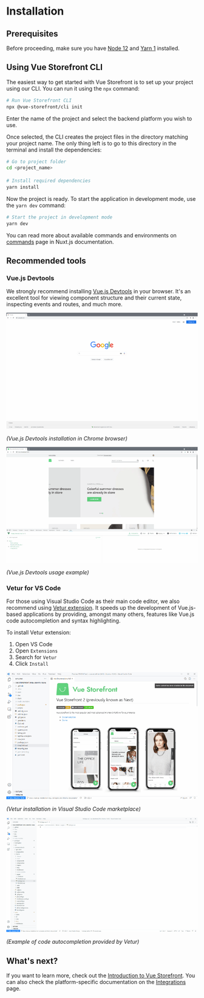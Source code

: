 # Installation

## Prerequisites

Before proceeding, make sure you have [Node 12](https://nodejs.org/en/) and [Yarn 1](https://classic.yarnpkg.com/lang/en/) installed.

## Using Vue Storefront CLI

The easiest way to get started with Vue Storefront is to set up your project using our CLI. You can run it using the `npx` command:

```bash
# Run Vue Storefront CLI
npx @vue-storefront/cli init
```

Enter the name of the project and select the backend platform you wish to use.

Once selected, the CLI creates the project files in the directory matching your project name. The only thing left is to go to this directory in the terminal and install the dependencies:

```bash
# Go to project folder
cd <project_name>

# Install required dependencies
yarn install
```

Now the project is ready. To start the application in development mode, use the `yarn dev` command:

```bash
# Start the project in development mode
yarn dev
```

You can read more about available commands and environments on [commands](https://nuxtjs.org/docs/2.x/get-started/commands/) page in Nuxt.js documentation.

## Recommended tools

### Vue.js Devtools

We strongly recommend installing [Vue.js Devtools](https://github.com/vuejs/vue-devtools#installation) in your browser. It's an excellent tool for viewing component structure and their current state, inspecting events and routes, and much more.

<center>
    <img src="../images/general/vue-js-devtools-install.gif" alt="Process of installing Vue.js Devtools plugin in Chrome browser"/>
</center>

*(Vue.js Devtools installation in Chrome browser)*

<center>
    <img src="../images/general/vue-js-devtools.gif" alt="Usage of Vue.js Devtools with Vue Storefront application"/>
</center>

*(Vue.js Devtools usage example)*

### Vetur for VS Code

For those using Visual Studio Code as their main code editor, we also recommend using [Vetur extension](https://marketplace.visualstudio.com/items?itemName=octref.vetur).
It speeds up the development of Vue.js-based applications by providing, amongst many others, features like Vue.js code autocompletion and syntax highlighting.

To install Vetur extension:

1. Open VS Code
2. Open `Extensions`
3. Search for `Vetur`
4. Click `Install`

<center>
    <img src="../images/general/vs-code-vetur-install.gif" alt="Process of installing of Vetur plugin in Visual Studio Code" />
</center>

*(Vetur installation in Visual Studio Code marketplace)*

<center>
    <img src="../images/general/vs-code-vetur.gif" alt="Example of autocompletion provided by Vetur" />
</center>

*(Example of code autocompletion provided by Vetur)*

## What's next?

If you want to learn more, check out the [Introduction to Vue Storefront](/getting-started/introduction.html). You can also check the platform-specific documentation on the [Integrations](../integrations) page.
